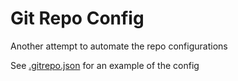 # Git Repo Config

Another attempt to automate the repo configurations

See [.gitrepo.json](.gitrepo.json) for an example of the config